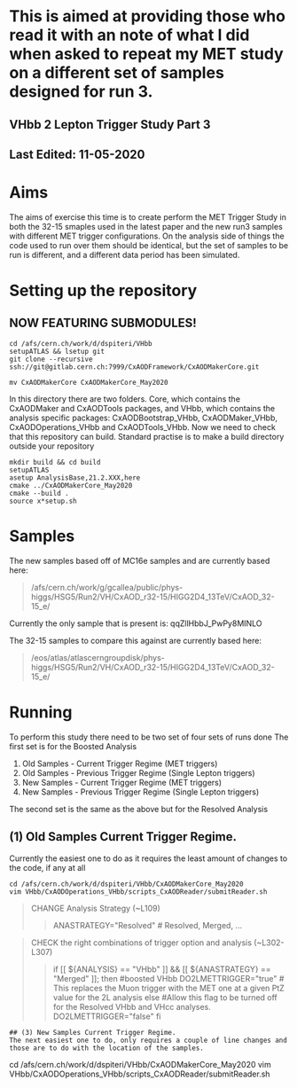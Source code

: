 # This is aimed at providing those who read it with an note of what I did when asked to repeat my MET study on a different set of samples designed for run 3. #

## VHbb 2 Lepton Trigger Study Part 3 ##

Last Edited: 11-05-2020
-------------------------------------------------------------------------------

# Aims
The aims of exercise this time is to create perform the MET Trigger Study in both the 32-15 smaples used in the latest paper and the new run3 samples with different MET trigger configurations. On the analysis side of things the code used to run over them should be identical, but the set of samples to be run is different, and a different data period has been simulated. 

# Setting up the repository
## NOW FEATURING SUBMODULES!
~~~
cd /afs/cern.ch/work/d/dspiteri/VHbb
setupATLAS && lsetup git
git clone --recursive ssh://git@gitlab.cern.ch:7999/CxAODFramework/CxAODMakerCore.git

mv CxAODMakerCore CxAODMakerCore_May2020
~~~
In this directory there are two folders. Core, which contains the CxAODMaker and CxAODTools packages, and VHbb, which contains the analysis specific packages: CxAODBootstrap_VHbb, CxAODMaker_VHbb, CxAODOperations_VHbb and CxAODTools_VHbb.
Now we need to check that this repository can build. Standard practise is to make a build directory outside your repository
~~~
mkdir build && cd build
setupATLAS
asetup AnalysisBase,21.2.XXX,here
cmake ../CxAODMakerCore_May2020
cmake --build .
source x*setup.sh
~~~
# Samples
The new samples based off of MC16e samples and are currently based here: 
> /afs/cern.ch/work/g/gcallea/public/phys-higgs/HSG5/Run2/VH/CxAOD_r32-15/HIGG2D4_13TeV/CxAOD_32-15_e/

Currently the only sample that is present is: qqZllHbbJ_PwPy8MINLO

The 32-15 samples to compare this against are currently based here:
> /eos/atlas/atlascerngroupdisk/phys-higgs/HSG5/Run2/VH/CxAOD_r32-15/HIGG2D4_13TeV/CxAOD_32-15_e/

# Running
To perform this study there need to be two set of four sets of runs done
The first set is for the Boosted Analysis
1) Old Samples - Current Trigger Regime (MET triggers)
2) Old Samples - Previous Trigger Regime (Single Lepton triggers)
3) New Samples - Current Trigger Regime (MET triggers)
4) New Samples - Previous Trigger Regime (Single Lepton triggers)

The second set is the same as the above but for the Resolved Analysis

## (1) Old Samples Current Trigger Regime.
Currently the easiest one to do as it requires the least amount of changes to the code, if any at all
~~~
cd /afs/cern.ch/work/d/dspiteri/VHbb/CxAODMakerCore_May2020
vim VHbb/CxAODOperations_VHbb/scripts_CxAODReader/submitReader.sh
~~~
>  CHANGE Analysis Strategy (~L109)
>   >   ANASTRATEGY="Resolved" # Resolved, Merged, ...

>  CHECK the right combinations of trigger option and analysis (~L302-L307)
>   >   if [[ ${ANALYSIS} == "VHbb" ]] && [[ ${ANASTRATEGY} == "Merged" ]]; then #boosted VHbb
>   >       DO2LMETTRIGGER="true" # This replaces the Muon trigger with the MET one at a given PtZ value for the 2L analysis
>   >   else #Allow this flag to be turned off for the Resolved VHbb and VHcc analyses.
>   >       DO2LMETTRIGGER="false"
>   >   fi

~~~
## (3) New Samples Current Trigger Regime.
The next easiest one to do, only requires a couple of line changes and those are to do with the location of the samples.
~~~
cd /afs/cern.ch/work/d/dspiteri/VHbb/CxAODMakerCore_May2020
vim VHbb/CxAODOperations_VHbb/scripts_CxAODReader/submitReader.sh


~~~
